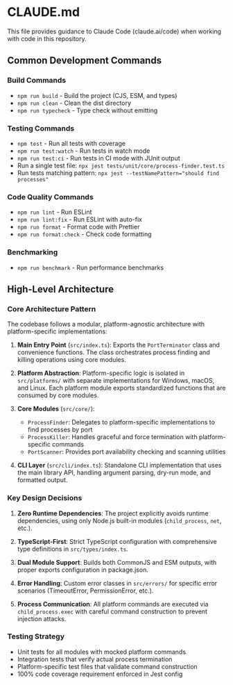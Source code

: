 # CLAUDE.md

This file provides guidance to Claude Code (claude.ai/code) when working with code in this repository.

## Common Development Commands

### Build Commands
- `npm run build` - Build the project (CJS, ESM, and types)
- `npm run clean` - Clean the dist directory
- `npm run typecheck` - Type check without emitting

### Testing Commands
- `npm test` - Run all tests with coverage
- `npm run test:watch` - Run tests in watch mode
- `npm run test:ci` - Run tests in CI mode with JUnit output
- Run a single test file: `npx jest tests/unit/core/process-finder.test.ts`
- Run tests matching pattern: `npx jest --testNamePattern="should find processes"`

### Code Quality Commands
- `npm run lint` - Run ESLint
- `npm run lint:fix` - Run ESLint with auto-fix
- `npm run format` - Format code with Prettier
- `npm run format:check` - Check code formatting

### Benchmarking
- `npm run benchmark` - Run performance benchmarks

## High-Level Architecture

### Core Architecture Pattern
The codebase follows a modular, platform-agnostic architecture with platform-specific implementations:

1. **Main Entry Point** (`src/index.ts`): Exports the `PortTerminator` class and convenience functions. The class orchestrates process finding and killing operations using core modules.

2. **Platform Abstraction**: Platform-specific logic is isolated in `src/platforms/` with separate implementations for Windows, macOS, and Linux. Each platform module exports standardized functions that are consumed by core modules.

3. **Core Modules** (`src/core/`):
   - `ProcessFinder`: Delegates to platform-specific implementations to find processes by port
   - `ProcessKiller`: Handles graceful and force termination with platform-specific commands
   - `PortScanner`: Provides port availability checking and scanning utilities

4. **CLI Layer** (`src/cli/index.ts`): Standalone CLI implementation that uses the main library API, handling argument parsing, dry-run mode, and formatted output.

### Key Design Decisions

1. **Zero Runtime Dependencies**: The project explicitly avoids runtime dependencies, using only Node.js built-in modules (`child_process`, `net`, etc.).

2. **TypeScript-First**: Strict TypeScript configuration with comprehensive type definitions in `src/types/index.ts`.

3. **Dual Module Support**: Builds both CommonJS and ESM outputs, with proper exports configuration in package.json.

4. **Error Handling**: Custom error classes in `src/errors/` for specific error scenarios (TimeoutError, PermissionError, etc.).

5. **Process Communication**: All platform commands are executed via `child_process.exec` with careful command construction to prevent injection attacks.

### Testing Strategy
- Unit tests for all modules with mocked platform commands
- Integration tests that verify actual process termination
- Platform-specific test files that validate command construction
- 100% code coverage requirement enforced in Jest config